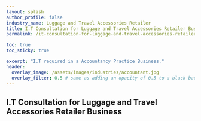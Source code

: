 ```yaml
---
layout: splash 
author_profile: false 
industry_name: Luggage and Travel Accessories Retailer
title: I.T Consultation for Luggage and Travel Accessories Retailer Business
permalink: /it-consultation-for-luggage-and-travel-accessories-retailer-business

toc: true
toc_sticky: true

excerpt: "I.T required in a Accountancy Practice Business."
header:
  overlay_image: /assets/images/industries/accountant.jpg
  overlay_filter: 0.5 # same as adding an opacity of 0.5 to a black background
---
```


## I.T Consultation for Luggage and Travel Accessories Retailer Business